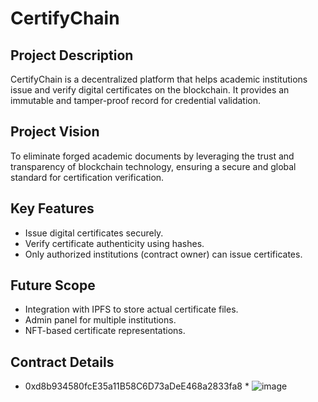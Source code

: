 # CertifyChain

## Project Description
CertifyChain is a decentralized platform that helps academic institutions issue and verify digital certificates on the blockchain. It provides an immutable and tamper-proof record for credential validation.

## Project Vision
To eliminate forged academic documents by leveraging the trust and transparency of blockchain technology, ensuring a secure and global standard for certification verification.

## Key Features
- Issue digital certificates securely.
- Verify certificate authenticity using hashes.
- Only authorized institutions (contract owner) can issue certificates.

## Future Scope
- Integration with IPFS to store actual certificate files.
- Admin panel for multiple institutions.
- NFT-based certificate representations.

## Contract Details
* 0xd8b934580fcE35a11B58C6D73aDeE468a2833fa8 *
![image](https://github.com/user-attachments/assets/42e3331b-476e-42a5-99ec-e9c7a4bb75b6)

